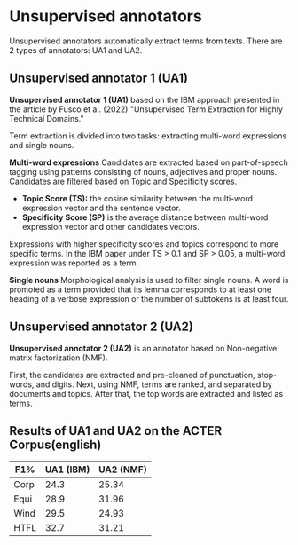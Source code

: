 # Unsupervised annotators

Unsupervised annotators automatically extract terms from texts. There are 2 types of annotators: UA1 and UA2.

## Unsupervised annotator 1 (UA1)
**Unsupervised annotator 1 (UA1)** based on the IBM approach presented in the article by Fusco et al. (2022) "Unsupervised Term Extraction for Highly Technical Domains."

Term extraction is divided into two tasks: extracting multi-word expressions and single nouns.

**Multi-word expressions**
Candidates are extracted based on part-of-speech tagging using patterns consisting of nouns, adjectives and proper nouns. 
Candidates are filtered based on Topic and Specificity scores.
* **Topic Score (TS):** the cosine similarity between the multi-word expression vector and the sentence vector.
* **Specificity Score (SP)** is the average distance between multi-word expression vector and other candidates vectors.

Expressions with higher specificity scores and topics correspond to more specific terms. In the IBM paper under TS > 0.1 and SP > 0.05, a multi-word expression was reported as a term.

**Single nouns**
Morphological analysis is used to filter single nouns. A word is promoted as a term provided that its lemma corresponds to at least one heading of a verbose expression or the number of subtokens is at least four.

## Unsupervised annotator 2 (UA2)
**Unsupervised annotator 2 (UA2)** is an annotator based on Non-negative matrix factorization (NMF). 

First, the candidates are extracted and pre-cleaned of punctuation, stop-words, and digits. Next, using NMF, terms are ranked, and separated by documents and topics. After that, the top words are extracted and listed as terms.

## Results of UA1 and UA2 on the ACTER Corpus(english)

| F1%  | UA1 (IBM) | UA2 (NMF) |
|------|-----------|-----------|
| Corp | 24.3      | 25.34     |
| Equi | 28.9      | 31.96     |
| Wind | 29.5      | 24.93     |
| HTFL | 32.7      | 31.21     |
